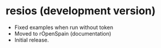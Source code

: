 # resios (development version)

* Fixed examples when run without token
* Moved to rOpenSpain (documentation)
* Initial release.

